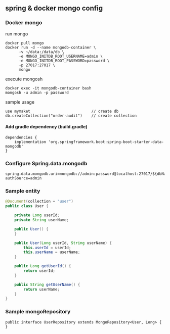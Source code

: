 ## spring & docker mongo config

### Docker mongo 

run mongo
```
docker pull mongo
docker run -d --name mongodb-container \
      -v ~/data:/data/db \
      -e MONGO_INITDB_ROOT_USERNAME=admin \
      -e MONGO_INITDB_ROOT_PASSWORD=password \
      -p 27017:27017 \
      mongo
```

execute mongosh
```
docker exec -it mongodb-container bash
mongosh -u admin -p password
``` 

sample usage
```
use mymaket                           // create db
db.createCollection("order-audit")    // create collection
```

#### Add gradle dependency (build.gradle)
```
dependencies {
    implementation 'org.springframework.boot:spring-boot-starter-data-mongodb'
}
```

### Configure Spring.data.mongodb
```
spring.data.mongodb.uri=mongodb://admin:password@localhost:27017/${dbName}?authSource=admin
```

### Sample entity

``` java
@Document(collection = "user")
public class User {

    private Long userId;
    private String userName;

    public User() {
    }

    public User(Long userId, String userName) {
        this.userId = userId;
        this.userName = userName;
    }

    public Long getUserId() {
        return userId;
    }

    public String getUserName() {
        return userName;
    }
}
```

### Sample mongoRepository 
```
public interface UserRepository extends MongoRepository<User, Long> {
}
```
